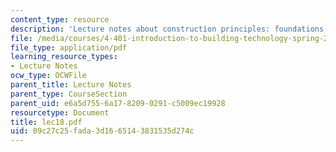 ```yaml
---
content_type: resource
description: 'Lecture notes about construction principles: foundations.'
file: /media/courses/4-401-introduction-to-building-technology-spring-2006/09c27c25fada3d1665143831535d274c_lec18.pdf
file_type: application/pdf
learning_resource_types:
- Lecture Notes
ocw_type: OCWFile
parent_title: Lecture Notes
parent_type: CourseSection
parent_uid: e6a5d755-6a17-8209-0291-c5009ec19928
resourcetype: Document
title: lec18.pdf
uid: 09c27c25-fada-3d16-6514-3831535d274c
---
```

